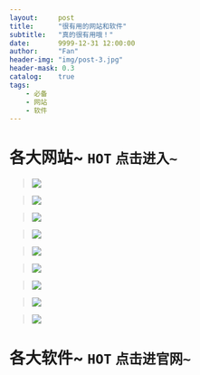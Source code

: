 ```yaml
---
layout:     post
title:      "很有用的网站和软件"
subtitle:   "真的很有用哦！"
date:       9999-12-31 12:00:00
author:     "Fan"
header-img: "img/post-3.jpg"
header-mask: 0.3
catalog:    true
tags:
    - 必备
    - 网站
    - 软件
---
```


 # 各大网站~ `HOT` `点击进入~`

> [![](https://cdn.luogu.org/upload/pic/19001.png)](https://wzoi.cc/)

> [![](https://cdn.luogu.org/upload/pic/18535.png)](https://www.umu.cn/index#/index)

> [![](https://cdn.luogu.org/upload/pic/18514.png)](http://noi.openjudge.cn/)

> [![](https://cdn.luogu.org/upload/pic/18517.png)](http://codevs.cn/)

> [![](https://cdn.luogu.org/upload/pic/18515.png)](https://www.luogu.org/)

> [![](https://cdn.luogu.org/upload/pic/18544.png)](https://school.jloj.cn/#/app/home/)

> [![](http://www.hzxjhs.com:83/images/xjoi-new/home-banner.png)](http://www.hzxjhs.com:83/)

> [![](http://ybt.ssoier.cn:8088/5.jpg)](http://ybt.ssoier.cn:8088/)

> [![](http://acm.hdu.edu.cn/images/banner.jpg)](http://acm.hdu.edu.cn/)

# 各大软件~ `HOT` `点击进官网~`
